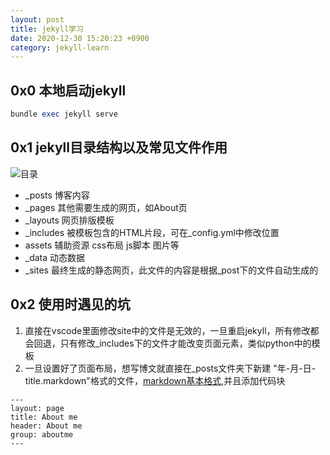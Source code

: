 ```yaml
---
layout: post
title: jekyll学习
date: 2020-12-30 15:20:23 +0900
category: jekyll-learn
---
```

## 0x0 本地启动jekyll
```ruby
bundle exec jekyll serve
```
## 0x1 jekyll目录结构以及常见文件作用
![目录](https://lcy2218.github.io/images/20201230-1.png)
- _posts  博客内容
- _pages  其他需要生成的网页，如About页
- _layouts 网页排版模板
- _includes 被模板包含的HTML片段，可在_config.yml中修改位置
- assets 辅助资源 css布局 js脚本 图片等
- _data 动态数据
- _sites  最终生成的静态网页，此文件的内容是根据_post下的文件自动生成的

## 0x2 使用时遇见的坑
1. 直接在vscode里面修改site中的文件是无效的，一旦重启jekyll，所有修改都会回退，只有修改_includes下的文件才能改变页面元素，类似python中的模板
2. 一旦设置好了页面布局，想写博文就直接在_posts文件夹下新建 "年-月-日-title.markdown"格式的文件，[markdown基本格式](https://www.jianshu.com/p/191d1e21f7ed/),并且添加代码块
```
---
layout: page
title: About me
header: About me
group: aboutme
---
```
